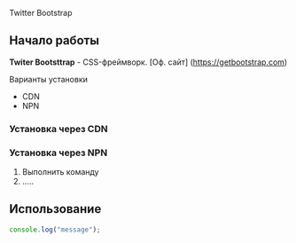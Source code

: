 Twitter Bootstrap

## Начало работы
**Twiter Bootsttrap** - CSS-фреймворк. [Оф. сайт] (https://getbootstrap.com)

Варианты установки
* CDN
* NPN

### Установка через CDN



### Установка через NPN

1. Выполнить команду
1. .....

## Использование

```javascript
console.log("message");
```